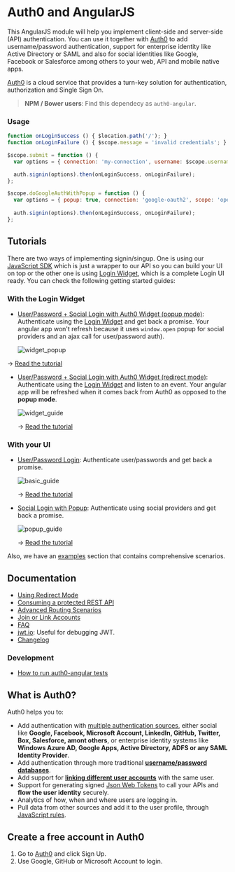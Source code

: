 # Auth0 and AngularJS

This AngularJS module will help you implement client-side and server-side (API) authentication. You can use it together with [Auth0](https://www.auth0.com) to add username/password authentication, support for enterprise identity like Active Directory or SAML and also for social identities like Google, Facebook or Salesforce among others to your web, API and mobile native apps.

[Auth0](https://www.auth0.com) is a cloud service that provides a turn-key solution for authentication, authorization and Single Sign On.

> **NPM / Bower users**: Find this dependecy as `auth0-angular`.

### Usage

```js
function onLoginSuccess () { $location.path('/'); }
function onLoginFailure () { $scope.message = 'invalid credentials'; }

$scope.submit = function () {
  var options = { connection: 'my-connection', username: $scope.username,  password: $scope.password, scope: 'openid name email' }; 

  auth.signin(options).then(onLoginSuccess, onLoginFailure);
};

$scope.doGoogleAuthWithPopup = function () {
  var options = { popup: true, connection: 'google-oauth2', scope: 'openid name email' };
  
  auth.signin(options).then(onLoginSuccess, onLoginFailure);
};
```


## Tutorials

There are two ways of implementing signin/singup. One is using our [JavaScript SDK](https://github.com/auth0/auth0.js) which is just a wrapper to our API so you can build your UI on top or the other one is using [Login Widget](https://docs.auth0.com/login-widget2), which is a complete Login UI ready. You can check the following getting started guides:

### With the Login Widget

 * [User/Password + Social Login with Auth0 Widget (popup mode)](docs/widget.md): Authenticate using the [Login Widget](https://docs.auth0.com/login-widget2) and get back a promise. Your angular app won't refresh because it uses `window.open` popup for social providers and an ajax call for user/password auth).
    
   ![widget_popup](https://cloud.githubusercontent.com/assets/419703/2959883/1b7e1d9a-dab7-11e3-8060-bb14b3430e03.gif)

  → [Read the tutorial](docs/widget.md)
    
 * [User/Password + Social Login with Auth0 Widget (redirect mode)](docs/widget-redirect.md): Authenticate using the [Login Widget](https://docs.auth0.com/login-widget2) and listen to an event. Your angular app will be refreshed when it comes back from Auth0 as opposed to the __popup mode__.
   
   ![widget_guide](https://cloud.githubusercontent.com/assets/419703/2867712/3580ca60-d23a-11e3-8312-636a309d7af0.gif)
  
   → [Read the tutorial](docs/widget-redirect.md)

### With your UI

* [User/Password Login](docs/jssdk.md): Authenticate user/passwords and get back a promise.
   
   ![basic_guide](https://cloud.githubusercontent.com/assets/419703/2867713/35ac5914-d23a-11e3-91f9-b6365a10137f.gif)

  → [Read the tutorial](docs/jssdk.md)
  
* [Social Login with Popup](docs/jssdk.md#social-authentication-with-popup): Authenticate using social providers and get back a promise.
  
   ![popup_guide](https://cloud.githubusercontent.com/assets/419703/2883025/e09a9158-d495-11e3-814b-32ae41ce1cc6.gif)

  → [Read the tutorial](docs/jssdk.md#social-authentication-with-popup)
  
Also, we have an [examples](examples) section that contains comprehensive scenarios.

## Documentation
 * [Using Redirect Mode](docs/redirect.md) 
 * [Consuming a protected REST API](docs/backend.md)
 * [Advanced Routing Scenarios](docs/routing.md)
 * [Join or Link Accounts](docs/link-accounts.md)
 * [FAQ](docs/faq.md)
 * [jwt.io](http://jwt.io/): Useful for debugging JWT.
 * [Changelog](CHANGELOG.md)


### Development 
 * [How to run auth0-angular tests](docs/testing.md)


## What is Auth0?

Auth0 helps you to:

* Add authentication with [multiple authentication sources](https://docs.auth0.com/identityproviders), either social like **Google, Facebook, Microsoft Account, LinkedIn, GitHub, Twitter, Box, Salesforce, amont others**, or enterprise identity systems like **Windows Azure AD, Google Apps, Active Directory, ADFS or any SAML Identity Provider**.
* Add authentication through more traditional **[username/password databases](https://docs.auth0.com/mysql-connection-tutorial)**.
* Add support for **[linking different user accounts](https://docs.auth0.com/link-accounts)** with the same user.
* Support for generating signed [Json Web Tokens](https://docs.auth0.com/jwt) to call your APIs and **flow the user identity** securely.
* Analytics of how, when and where users are logging in.
* Pull data from other sources and add it to the user profile, through [JavaScript rules](https://docs.auth0.com/rules).

## Create a free account in Auth0

1. Go to [Auth0](https://auth0.com) and click Sign Up.
2. Use Google, GitHub or Microsoft Account to login.
